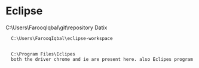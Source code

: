# Eclipse



C:\Users\FarooqIqbal\git\repository
      Datix 
      
      
      C:\Users\FarooqIqbal\eclipse-workspace
      
      
      C:\Program Files\Eclipes
      both the driver chrome and ie are present here. also Eclipes program
      

